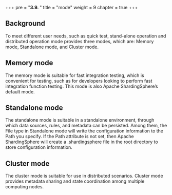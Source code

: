 +++
pre = "<b>3.9. </b>"
title = "mode"
weight = 9
chapter = true
+++

## Background

To meet different user needs, such as quick test, stand-alone operation and distributed operation mode provides three modes, 
which are: Memory mode, Standalone mode, and Cluster mode.

## Memory mode

The memory mode is suitable for fast integration testing, which is convenient for testing, such as for developers looking to perform fast integration function testing. 
This mode is also Apache ShardingSphere’s default mode.

## Standalone mode

The standalone mode is suitable in a standalone environment, through which data sources, rules, and metadata can be persisted. 
Among them, the File type in Standalone mode will write the configuration information to the Path you specify. If the Path attribute is not set, 
then Apache ShardingSphere will create a .shardingsphere file in the root directory to store configuration information.

## Cluster mode

The cluster mode is suitable for use in distributed scenarios. Cluster mode provides metadata sharing and state coordination among multiple computing nodes.
